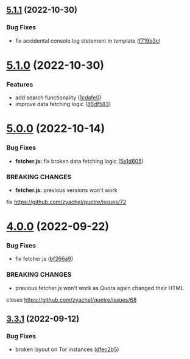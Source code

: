 ## [5.1.1](https://github.com/zyachel/quetre/compare/v5.1.0...v5.1.1) (2022-10-30)


### Bug Fixes

* fix accidental console.log statement in template ([f719b3c](https://github.com/zyachel/quetre/commit/f719b3c4c91c504db35d1077bd05aa149b0f42db))



# [5.1.0](https://github.com/zyachel/quetre/compare/v5.0.0...v5.1.0) (2022-10-30)


### Features

* add search functionality ([1cdafe0](https://github.com/zyachel/quetre/commit/1cdafe0380df6e00285777f757c0b2c76b78b371))
* improve data fetching logic ([86df583](https://github.com/zyachel/quetre/commit/86df58367a147939ebd4057071d5450556737eac))



# [5.0.0](https://github.com/zyachel/quetre/compare/v4.0.0...v5.0.0) (2022-10-14)


### Bug Fixes

* **fetcher.js:** fix broken data fetching logic ([5e1d605](https://github.com/zyachel/quetre/commit/5e1d60525ed04d22cbc71c101fbbb96f4e200b73))


### BREAKING CHANGES

* **fetcher.js:** previous versions won't work

fix https://github.com/zyachel/quetre/issues/72



# [4.0.0](https://github.com/zyachel/quetre/compare/v3.3.1...v4.0.0) (2022-09-22)


### Bug Fixes

* fix fetcher.js ([bf266a9](https://github.com/zyachel/quetre/commit/bf266a9a8971b55400f934a1e2338e83d8fd4d38))


### BREAKING CHANGES

* previous fetcher.js won't work as Quora again changed their HTML

closes https://github.com/zyachel/quetre/issues/68



## [3.3.1](https://github.com/zyachel/quetre/compare/v3.3.0...v3.3.1) (2022-09-12)


### Bug Fixes

* broken layout on Tor instances ([dfec2b5](https://github.com/zyachel/quetre/commit/dfec2b5ebd0413606f64cd9f67a370aaf3d809fa))



